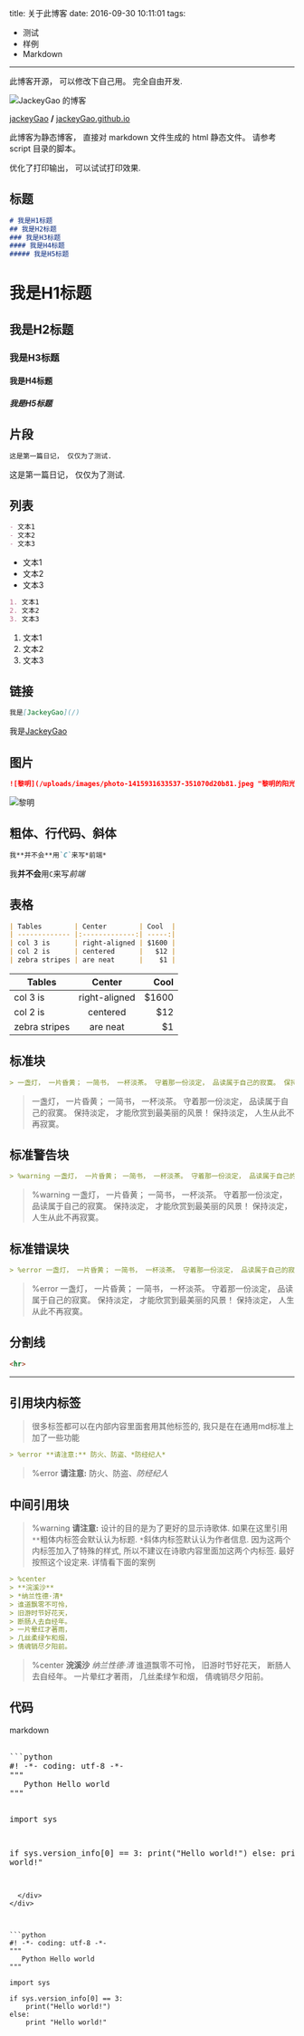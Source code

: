 title: 关于此博客
date: 2016-09-30 10:11:01
tags: 
- 测试
- 样例
- Markdown
---

此博客开源， 可以修改下自己用。 完全自由开发.

![JackeyGao 的博客](/assets/images/blog.png "cover")

<p class="code"><i class="github grey icon"></i><a href="https://github.com/jackeygao">jackeyGao</a> <b>/</b> <a href="https://github.com/jackeygao/jackeygao.github.io">jackeyGao.github.io</a></p>

此博客为静态博客， 直接对 markdown 文件生成的 html 静态文件。 请参考 script 目录的脚本。

优化了打印输出， 可以试试<a onclick="print()" style="cursor: pointer;">打印</a>效果.

## 标题

```md
# 我是H1标题
## 我是H2标题
### 我是H3标题
#### 我是H4标题
##### 我是H5标题
```

# 我是H1标题
## 我是H2标题
### 我是H3标题
#### 我是H4标题
##### 我是H5标题

## 片段

```md
这是第一篇日记， 仅仅为了测试.
```

这是第一篇日记， 仅仅为了测试.

## 列表

```md
- 文本1
- 文本2
- 文本3
```

- 文本1
- 文本2
- 文本3

```md
1. 文本1
2. 文本2
3. 文本3
```

1. 文本1
2. 文本2
3. 文本3

## 链接

```md
我是[JackeyGao](/)
```

我是[JackeyGao](/)

## 图片

```md
![黎明](/uploads/images/photo-1415931633537-351070d20b81.jpeg "黎明的阳光")
```

![黎明](/uploads/images/photo-1415931633537-351070d20b81.jpeg "黎明的阳光")


## 粗体、行代码、斜体

```md
我**并不会**用`C`来写*前端*
```

我**并不会**用`C`来写*前端*

## 表格

```md
| Tables        | Center        | Cool  |
| ------------- |:-------------:| -----:|
| col 3 is      | right-aligned | $1600 |
| col 2 is      | centered      |   $12 |
| zebra stripes | are neat      |    $1 |
```

| Tables        | Center           | Cool  |
| ------------- |:-------------:| -----:|
| col 3 is      | right-aligned | $1600 |
| col 2 is      | centered      |   $12 |
| zebra stripes | are neat      |    $1 |


## 标准块

```md
> 一盏灯， 一片昏黄； 一简书， 一杯淡茶。 守着那一份淡定， 品读属于自己的寂寞。 保持淡定， 才能欣赏到最美丽的风景！ 保持淡定， 人生从此不再寂寞。
```

> 一盏灯， 一片昏黄； 一简书， 一杯淡茶。 守着那一份淡定， 品读属于自己的寂寞。 保持淡定， 才能欣赏到最美丽的风景！ 保持淡定， 人生从此不再寂寞。

## 标准警告块

```md
> %warning 一盏灯， 一片昏黄； 一简书， 一杯淡茶。 守着那一份淡定， 品读属于自己的寂寞。 保持淡定， 才能欣赏到最美丽的风景！ 保持淡定， 人生从此不再寂寞。
```
> %warning 一盏灯， 一片昏黄； 一简书， 一杯淡茶。 守着那一份淡定， 品读属于自己的寂寞。 保持淡定， 才能欣赏到最美丽的风景！ 保持淡定， 人生从此不再寂寞。

## 标准错误块

```md
> %error 一盏灯， 一片昏黄； 一简书， 一杯淡茶。 守着那一份淡定， 品读属于自己的寂寞。 保持淡定， 才能欣赏到最美丽的风景！ 保持淡定， 人生从此不再寂寞。
```

> %error 一盏灯， 一片昏黄； 一简书， 一杯淡茶。 守着那一份淡定， 品读属于自己的寂寞。 保持淡定， 才能欣赏到最美丽的风景！ 保持淡定， 人生从此不再寂寞。


## 分割线

```html
<hr>
```

<hr>


## 引用块内标签

> 很多标签都可以在内部内容里面套用其他标签的, 我只是在在通用md标准上加了一些功能

```md
> %error **请注意:** 防火、防盗、*防经纪人*
```

> %error **请注意:** 防火、防盗、*防经纪人*

## 中间引用块

> %warning **请注意:** 设计的目的是为了更好的显示诗歌体. 如果在这里引用`**`粗体内标签会默认认为标题. `*`斜体内标签默认认为作者信息. 因为这两个内标签加入了特殊的样式, 所以不建议在诗歌内容里面加这两个内标签. 最好按照这个设定来. 详情看下面的案例

```md
> %center
> **浣溪沙**
> *纳兰性德·清*
> 谁道飘零不可怜，
> 旧游时节好花天，
> 断肠人去自经年。
> 一片晕红才著雨，
> 几丝柔绿乍和烟，
> 倩魂销尽夕阳前。
```

> %center
> **浣溪沙**
> *纳兰性德·清*
> 谁道飘零不可怜，
> 旧游时节好花天，
> 断肠人去自经年。
> 一片晕红才著雨，
> 几丝柔绿乍和烟，
> 倩魂销尽夕阳前。

## 代码

<div class="code-wrapper">
  <span class="lang-label">markdown</span>
  <div class="title-label empty">&nbsp;</div>
  <div class="highlight">
    <pre>```python
#! -*- coding: utf-8 -*-
"""
   Python Hello world
"""

import sys

if sys.version_info[0] == 3:
    print("Hello world!")
else:
    print "Hello world!"

```</pre>
  </div>
</div>



```python
#! -*- coding: utf-8 -*-
"""
   Python Hello world
"""

import sys

if sys.version_info[0] == 3:
    print("Hello world!")
else:
    print "Hello world!"

```


